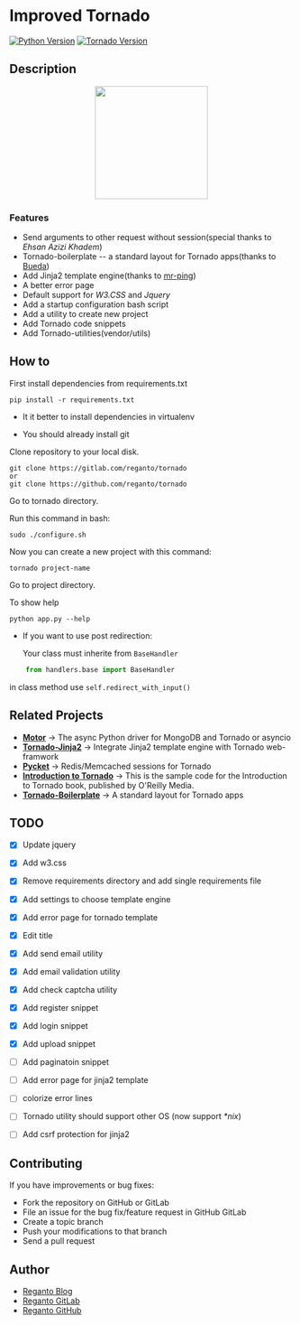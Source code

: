 # Improved Tornado
[![Python Version](https://img.shields.io/badge/python-3.7.4-green)](https://www.python.org/)
[![Tornado Version](https://img.shields.io/badge/tornado-6.0.3-green)](https://www.tornadoweb.org/en/stable/)

## Description

<p align="center">
    <img src="https://user-images.githubusercontent.com/29402115/63076666-38541e00-bf4b-11e9-9b19-9e25c9b268cb.png" 
         width="200" height="200" />
</p>

### Features

- Send  arguments to other request without session(special thanks to *Ehsan Azizi Khadem*)
- Tornado-boilerplate -- a standard layout for Tornado apps(thanks to [Bueda](https://github.com/bueda/tornado-boilerplate))
- Add Jinja2 template engine(thanks to [mr-ping](https://github.com/mr-ping/tornado_jinja2))
- A better error page
- Default support for *W3.CSS* and *Jquery*
- Add a startup configuration bash script
- Add a utility to create new project
- Add Tornado code snippets
- Add Tornado-utilities(vendor/utils)

## How to

First install dependencies from requirements.txt 

    pip install -r requirements.txt

* It it better to install dependencies in virtualenv

* You should already install git

Clone repository to your local disk.

    git clone https://gitlab.com/reganto/tornado
    or
    git clone https://github.com/reganto/tornado


Go to tornado directory.

Run this command in bash:

    sudo ./configure.sh

Now you can create a new project with this command:

    tornado project-name

Go to project directory.

To show help

    python app.py --help

* If you want to use post redirection:

  Your class must inherite from `BaseHandler`

```python
    from handlers.base import BaseHandler
```

in class method use `self.redirect_with_input()`

## Related Projects

- **[Motor](https://github.com/mongodb/motor)**  -> The async Python driver for MongoDB and Tornado or asyncio 
- **[Tornado-Jinja2](https://github.com/mr-ping/tornado_jinja2)** -> Integrate Jinja2 template engine with Tornado web-framwork
- **[Pycket](https://github.com/diogobaeder/pycket)** -> Redis/Memcached sessions for Tornado 
- **[Introduction to Tornado](https://github.com/Introduction-to-Tornado/Introduction-to-Tornado)** -> 
This is the sample code for the Introduction to Tornado book, published by O'Reilly Media.
- **[Tornado-Boilerplate](https://github.com/bueda/tornado-boilerplate)** -> A standard layout for Tornado apps



## TODO

- [x] Update jquery
- [x] Add w3.css
- [x] Remove requirements directory and add single requirements file
- [x] Add settings to choose template engine
- [x] Add error page for tornado template
- [x] Edit title
- [x] Add send email utility
- [x] Add email validation utility
- [x] Add check captcha utility
- [x] Add register snippet
- [x] Add login snippet
- [x] Add upload snippet
- [ ] Add paginatoin snippet
- [ ] Add error page for jinja2 template
- [ ] colorize error lines
- [ ] Tornado  utility should support other OS (now support *\*nix*)
- [ ] Add csrf protection for jinja2


## Contributing

If you have improvements or bug fixes:

* Fork the repository on GitHub or GitLab
* File an issue for the bug fix/feature request in GitHub GitLab
* Create a topic branch
* Push your modifications to that branch
* Send a pull request

## Author

* [Reganto Blog](http://www.reganto.blog.ir)
* [Reganto GitLab](https://gitlab.com/reganto/)
* [Reganto GitHub](https://github.com/reganto/)


